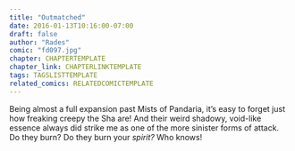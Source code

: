 ```yaml
---
title: "Outmatched"
date: 2016-01-13T10:16:00-07:00
draft: false
author: "Rades"
comic: "fd097.jpg"
chapter: CHAPTERTEMPLATE
chapter_link: CHAPTERLINKTEMPLATE
tags: TAGSLISTTEMPLATE
related_comics: RELATEDCOMICTEMPLATE
---
```


Being almost a full expansion past Mists of Pandaria, it’s easy to forget just how freaking creepy the Sha are! And their weird shadowy, void-like essence always did strike me as one of the more sinister forms of attack. Do they burn? Do they burn your *spirit?* Who knows!

